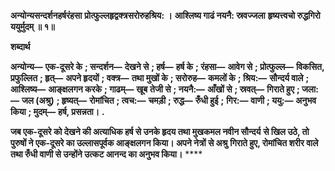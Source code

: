 **अन्योन्यसन्दर्शनहर्षरंहसा** **प्रोत्फुल्लहृद्वक्त्रसरोरुहश्रिय: ।** **आश्लिष्य गाढं नयनै: स्रवज्जला** **हृष्यत्त्वचो रुद्धगिरो ययुर्मुदम् ॥ १॥** 

**शब्दार्थ** 

**अन्योन्य—** **एक-दूसरे के** **; सन्दर्शन—** **देखने से** **; हर्ष—** **हर्ष के** **; रंहसा—** **आवेग से** **; प्रोत्फुल्ल—** **विकसित, प्रफुल्लित** **; हृत्—** **अपने हृदयों** **; वक्त्र—** **तथा मुखों के** **; सरोरुह—** **कमलों के** **; श्रिय:—** **सौन्दर्य वाले** **; आश्लिष्य—** **आङ्क्षलगन करके** **; गाढम्—** **खूब** **तेजी से** **; नयनै:—** **आँखों से** **; स्रवत्—** **गिराते हुए** **; जला:—** **जल (अश्रु)** **; हृष्यत्—** **रोमांचित** **; त्वच:—** **चमड़ी** **; रुद्ध—** **रुँधी हुई** **;** **गिर:—** **वाणी** **; ययु:—** **अनुभव किया** **; मुदम्—** **हर्ष, प्रसन्नता।** **.** 

**जब एक-दूसरे को देखने की अत्याधिक हर्ष से उनके हृदय तथा मुखकमल नवीन सौन्दर्य** **से खिल उठे, तो पुरुषों ने एक-दूसरे का उल्लासपूर्वक आङ्क्षलगन किया। अपने नेत्रों से अश्रु** **गिराते हुए, रोमांचित शरीर वाले तथा रुँधी वाणी से उन्होंने उत्कट आनन्द का अनुभव किया।** **** 